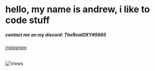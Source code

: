 # hello, my name is andrew, i like to code stuff
##### contact me on my discord: *TheRealOXY#5665*
###### [instagram](https://www.instagram.com/oxy.js/)
 
 
![Views](https://komarev.com/ghpvc/?username=TheRealOXY&color=389474)
